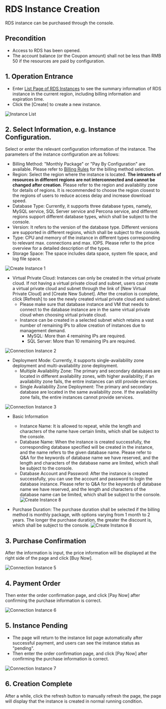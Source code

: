 # RDS Instance Creation 
RDS instance can be purchased through the console.

## Precondition
- Access to RDS has been opened.
- The account balance (or the Coupon amount) shall not be less than RMB 50 if the resources are paid by configuration.

## 1. Operation Entrance
- Enter [List Page of RDS Instances](https://rds-console.jdcloud.com/database) to see the summary information of RDS instance in the current region, including billing information and expiration time.
- Click the [Create] to create a new instance.

![Instance List](../../image/RDS/Instance-List.png)
   
## 2. Select Information, e.g. Instance Configuration.
Select or enter the relevant configuration information of the instance. The parameters of the instance configuration are as follows:
- Billing Method: "Monthly Package" or "Pay By Configuration" are available. Please refer to [Billing Rules](../../Billing-Rules.md) for the billing method selection.
- Region: Select the region where the instance is located. **The intranets of resources in different regions are not interconnected and cannot be changed after creation**. Please refer to the region and availability zone for details of regions.
It is recommended to choose the region closest to the regions of users to reduce access delay and increase download speed.
- Database Type: Currently, it supports three database types, namely, MySQL service, SQL Server service and Percona service, and different regions support different database types, which shall be subject to the console.
- Version: It refers to the version of the database type. Different versions are supported in different regions, which shall be subject to the console.
- Type: CPU and memory of the instance in different types corresponding to relevant max. connections and max. IOPS. Please refer to the price overview for a detailed description of the types.
- Storage Space: The space includes data space, system file space, and log file space.

![Create Instance 1](../../image/RDS/Create-Instance-1.png)

- Virtual Private Cloud: Instances can only be created in the virtual private cloud. If not having a virtual private cloud and subnet, users can create a virtual private cloud and subnet through the link of [New Virtual Private Cloud] and [Create New Subnet]. After the creation is complete, click [Refresh] to see the newly created virtual private cloud and subnet.
   - Please make sure that database instance and VM that needs to connect to the database instance are in the same virtual private cloud when choosing virtual private cloud.
   - Instance can be created in a selected subnet which retains a vast number of remaining IPs to allow creation of instances due to management demand.
      - MySQL: More than 4 remaining IPs are required.
      - SQL Server: More than 10 remaining IPs are required.
      
![Connection Instance 2](../../../image/RDS/Create-Instance-2.png)
 
- Deployment Mode: Currently, it supports single-availability zone deployment and multi-availability zone deployment.
   - Multiple Availability Zone: The primary and secondary databases are located in different availability zones, with higher availability; if an availability zone fails, the entire instances can still provide services.
   - Single Availability Zone Deployment: The primary and secondary database are located in the same availability zone. If the availability zone fails, the entire instances cannot provide services.
   
![Connection Instance 3](../../../image/RDS/Create-Instance-3.png)  

- Basic Information
   - Instance Name: It is allowed to repeat, while the length and characters of the name have certain limits, which shall be subject to the console.
   - Database Name: When the instance is created successfully, the corresponding database specified will be created in the instance, and the name refers to the given database name. Please refer to Q&A for the keywords of database name we have reserved, and the length and characters of the database name are limited, which shall be subject to the console.
   - Database Account and Password: After the instance is created successfully, you can use the account and password to login the database instance. Please refer to Q&A for the keywords of database name we have reserved, and the length and characters of the database name can be limited, which shall be subject to the console.
![Create Instance 8](../../image/RDS/Create-Instance-8.png)

- Purchase Duration: The purchase duration shall be selected if the billing method is monthly package, with options varying from 1 month to 2 years. The longer the purchase duration, the greater the discount is, which shall be subject to the console.
![Create Instance 8](../../image/RDS/Create-Instance-4.png)

## 3. Purchase Confirmation
After the information is input, the price information will be displayed at the right side of the page and click [Buy Now].

![Connection Instance 5](../../image/RDS/Create-Instance-5.png)

## 4. Payment Order
Then enter the order confirmation page, and click [Pay Now] after confirming the purchase information is correct.

![Connection Instance 6](../../image/RDS/Create-Instance-6.png)

## 5. Instance Pending
- The page will return to the instance list page automatically after successful payment, and users can see the instance status as "pending".
- Then enter the order confirmation page, and click [Pay Now] after confirming the purchase information is correct.

![Connection Instance 7](../../image/RDS/Create-Instance-7.png)

## 6. Creation Complete
After a while, click the refresh button to manually refresh the page, the page will display that the instance is created in normal running condition.


